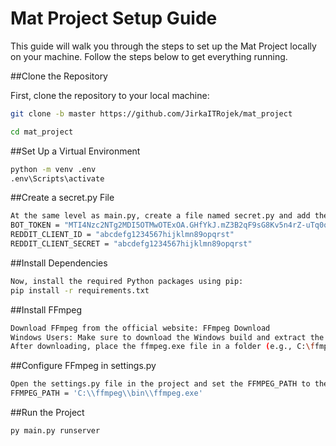 # Mat Project Setup Guide

This guide will walk you through the steps to set up the Mat Project locally on your machine. Follow the steps below to get everything running.

##Clone the Repository

First, clone the repository to your local machine:

```bash
git clone -b master https://github.com/JirkaITRojek/mat_project
```
```bash
cd mat_project
```
##Set Up a Virtual Environment
```bash
python -m venv .env
.env\Scripts\activate
```
##Create a secret.py File
```bash
At the same level as main.py, create a file named secret.py and add the following content:
BOT_TOKEN = "MTI4Nzc2NTg2MDI5OTMwOTExOA.GHfYkJ.mZ3B2qF9sG8Kv5n4rZ-uTq0qPtwEdvkwqIhsZA"
REDDIT_CLIENT_ID = "abcdefg1234567hijklmn89opqrst"
REDDIT_CLIENT_SECRET = "abcdefg1234567hijklmn89opqrst"
```
##Install Dependencies
```bash
Now, install the required Python packages using pip:
pip install -r requirements.txt
```
##Install FFmpeg
```bash
Download FFmpeg from the official website: FFmpeg Download
Windows Users: Make sure to download the Windows build and extract the zip file.
After downloading, place the ffmpeg.exe file in a folder (e.g., C:\ffmpeg\bin\ffmpeg.exe).
```
##Configure FFmpeg in settings.py
```bash
Open the settings.py file in the project and set the FFMPEG_PATH to the path where you placed the ffmpeg.exe file. For example:
FFMPEG_PATH = 'C:\\ffmpeg\\bin\\ffmpeg.exe'
```
##Run the Project
```bash
py main.py runserver
```

